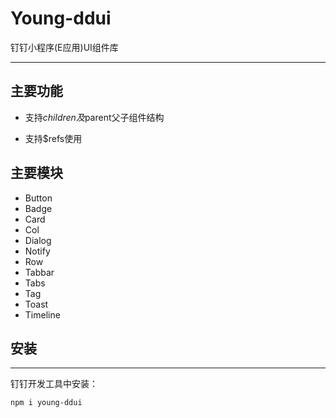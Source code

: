 # Young-ddui
钉钉小程序(E应用)UI组件库
******

## 主要功能

- 支持$children及$parent父子组件结构

- 支持$refs使用

## 主要模块

- Button 
- Badge
- Card
- Col
- Dialog
- Notify
- Row
- Tabbar
- Tabs
- Tag
- Toast
- Timeline

## 安装
******
钉钉开发工具中安装：
```
npm i young-ddui
```
